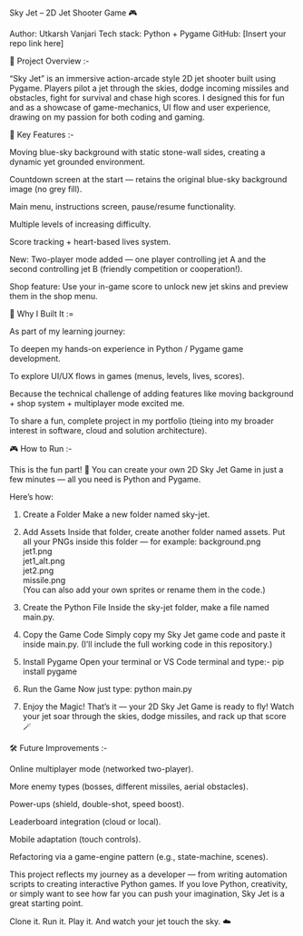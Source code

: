 Sky Jet – 2D Jet Shooter Game 🎮

Author: Utkarsh Vanjari
Tech stack: Python + Pygame
GitHub: [Insert your repo link here]

🚀 Project Overview :-

“Sky Jet” is an immersive action-arcade style 2D jet shooter built using Pygame. Players pilot a jet through the skies, dodge incoming missiles and obstacles, fight for survival and chase high scores.
I designed this for fun and as a showcase of game-mechanics, UI flow and user experience, drawing on my passion for both coding and gaming.


🎯 Key Features :-

Moving blue-sky background with static stone-wall sides, creating a dynamic yet grounded environment.

Countdown screen at the start — retains the original blue-sky background image (no grey fill).

Main menu, instructions screen, pause/resume functionality.

Multiple levels of increasing difficulty.

Score tracking + heart-based lives system.

New: Two-player mode added — one player controlling jet A and the second controlling jet B (friendly competition or cooperation!).

Shop feature: Use your in-game score to unlock new jet skins and preview them in the shop menu.


🔧 Why I Built It :=

As part of my learning journey:

To deepen my hands-on experience in Python / Pygame game development.

To explore UI/UX flows in games (menus, levels, lives, scores).

Because the technical challenge of adding features like moving background + shop system + multiplayer mode excited me.

To share a fun, complete project in my portfolio (tieing into my broader interest in software, cloud and solution architecture).


🎮 How to Run :-

This is the fun part! 🎉
You can create your own 2D Sky Jet Game in just a few minutes — all you need is Python and Pygame.

Here’s how:

1. Create a Folder
Make a new folder named sky-jet.

2. Add Assets
Inside that folder, create another folder named assets.
Put all your PNGs inside this folder — for example:
background.png  
jet1.png  
jet1_alt.png  
jet2.png  
missile.png  
(You can also add your own sprites or rename them in the code.)

3. Create the Python File
Inside the sky-jet folder, make a file named main.py.

4. Copy the Game Code
Simply copy my Sky Jet game code and paste it inside main.py.
(I’ll include the full working code in this repository.)

5. Install Pygame
Open your terminal or VS Code terminal and type:-
pip install pygame

6. Run the Game
Now just type:
python main.py

7. Enjoy the Magic!
That’s it — your 2D Sky Jet Game is ready to fly!
Watch your jet soar through the skies, dodge missiles, and rack up that score 🪄



🛠 Future Improvements :-

Online multiplayer mode (networked two-player).

More enemy types (bosses, different missiles, aerial obstacles).

Power-ups (shield, double-shot, speed boost).

Leaderboard integration (cloud or local).

Mobile adaptation (touch controls).

Refactoring via a game-engine pattern (e.g., state-machine, scenes).


This project reflects my journey as a developer — from writing automation scripts to creating interactive Python games.
If you love Python, creativity, or simply want to see how far you can push your imagination, Sky Jet is a great starting point.

Clone it. Run it. Play it.
And watch your jet touch the sky. ☁️
